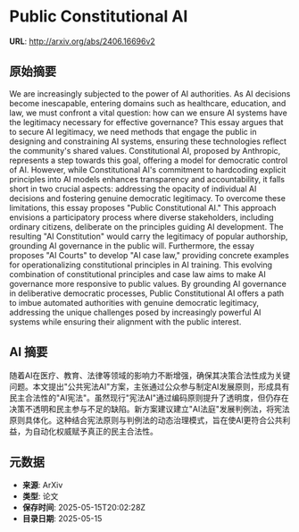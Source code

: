 # Public Constitutional AI

**URL**: http://arxiv.org/abs/2406.16696v2

## 原始摘要

We are increasingly subjected to the power of AI authorities. As AI decisions
become inescapable, entering domains such as healthcare, education, and law, we
must confront a vital question: how can we ensure AI systems have the
legitimacy necessary for effective governance? This essay argues that to secure
AI legitimacy, we need methods that engage the public in designing and
constraining AI systems, ensuring these technologies reflect the community's
shared values. Constitutional AI, proposed by Anthropic, represents a step
towards this goal, offering a model for democratic control of AI. However,
while Constitutional AI's commitment to hardcoding explicit principles into AI
models enhances transparency and accountability, it falls short in two crucial
aspects: addressing the opacity of individual AI decisions and fostering
genuine democratic legitimacy. To overcome these limitations, this essay
proposes "Public Constitutional AI." This approach envisions a participatory
process where diverse stakeholders, including ordinary citizens, deliberate on
the principles guiding AI development. The resulting "AI Constitution" would
carry the legitimacy of popular authorship, grounding AI governance in the
public will. Furthermore, the essay proposes "AI Courts" to develop "AI case
law," providing concrete examples for operationalizing constitutional
principles in AI training. This evolving combination of constitutional
principles and case law aims to make AI governance more responsive to public
values. By grounding AI governance in deliberative democratic processes, Public
Constitutional AI offers a path to imbue automated authorities with genuine
democratic legitimacy, addressing the unique challenges posed by increasingly
powerful AI systems while ensuring their alignment with the public interest.


## AI 摘要

随着AI在医疗、教育、法律等领域的影响力不断增强，确保其决策合法性成为关键问题。本文提出"公共宪法AI"方案，主张通过公众参与制定AI发展原则，形成具有民主合法性的"AI宪法"。虽然现行"宪法AI"通过编码原则提升了透明度，但仍存在决策不透明和民主参与不足的缺陷。新方案建议建立"AI法庭"发展判例法，将宪法原则具体化。这种结合宪法原则与判例法的动态治理模式，旨在使AI更符合公共利益，为自动化权威赋予真正的民主合法性。

## 元数据

- **来源**: ArXiv
- **类型**: 论文
- **保存时间**: 2025-05-15T20:02:28Z
- **目录日期**: 2025-05-15
